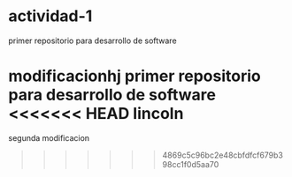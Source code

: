 # actividad-1
primer repositorio para desarrollo de software 




modificacionhj
primer repositorio para desarrollo de software
<<<<<<< HEAD
lincoln 
=======

segunda modificacion
>>>>>>> 4869c5c96bc2e48cbfdfcf679b398cc1f0d5aa70
